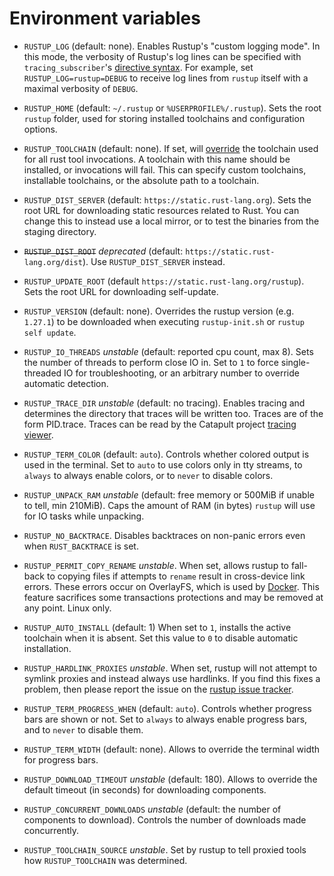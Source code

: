 # Environment variables

- `RUSTUP_LOG` (default: none). Enables Rustup's "custom logging mode". In this mode,
  the verbosity of Rustup's log lines can be specified with `tracing_subscriber`'s
  [directive syntax]. For example, set `RUSTUP_LOG=rustup=DEBUG` to receive log lines
  from `rustup` itself with a maximal verbosity of `DEBUG`.

- `RUSTUP_HOME` (default: `~/.rustup` or `%USERPROFILE%/.rustup`). Sets the
  root `rustup` folder, used for storing installed toolchains and
  configuration options.

- `RUSTUP_TOOLCHAIN` (default: none). If set, will [override] the toolchain used
  for all rust tool invocations. A toolchain with this name should be installed,
  or invocations will fail. This can specify custom toolchains, installable
  toolchains, or the absolute path to a toolchain.

- `RUSTUP_DIST_SERVER` (default: `https://static.rust-lang.org`). Sets the root
  URL for downloading static resources related to Rust. You can change this to
  instead use a local mirror, or to test the binaries from the staging
  directory.

- ~~`RUSTUP_DIST_ROOT`~~ *deprecated* (default: `https://static.rust-lang.org/dist`).
  Use `RUSTUP_DIST_SERVER` instead.

- `RUSTUP_UPDATE_ROOT` (default `https://static.rust-lang.org/rustup`). Sets
  the root URL for downloading self-update.

- `RUSTUP_VERSION` (default: none). Overrides the rustup version (e.g. `1.27.1`)
  to be downloaded when executing `rustup-init.sh` or `rustup self update`.

- `RUSTUP_IO_THREADS` *unstable* (default: reported cpu count, max 8). Sets the
  number of threads to perform close IO in. Set to `1` to force
  single-threaded IO for troubleshooting, or an arbitrary number to override
  automatic detection.

- `RUSTUP_TRACE_DIR` *unstable* (default: no tracing). Enables tracing and
  determines the directory that traces will be written too. Traces are of the
  form PID.trace. Traces can be read by the Catapult project [tracing viewer].

- `RUSTUP_TERM_COLOR` (default: `auto`). Controls whether colored output is used in the terminal.
  Set to `auto` to use colors only in tty streams, to `always` to always enable colors,
  or to `never` to disable colors.

- `RUSTUP_UNPACK_RAM` *unstable* (default: free memory or 500MiB if unable to tell, min 210MiB). Caps the amount of
  RAM (in bytes) `rustup` will use for IO tasks while unpacking.

- `RUSTUP_NO_BACKTRACE`. Disables backtraces on non-panic errors even when
  `RUST_BACKTRACE` is set.

- `RUSTUP_PERMIT_COPY_RENAME` *unstable*. When set, allows rustup to fall-back
  to copying files if attempts to `rename` result in cross-device link
  errors. These errors occur on OverlayFS, which is used by [Docker][dc]. This
  feature sacrifices some transactions protections and may be removed at any
  point. Linux only.

- `RUSTUP_AUTO_INSTALL` (default: 1) When set to `1`, installs the active
  toolchain when it is absent. Set this value to `0` to disable automatic
  installation.

- `RUSTUP_HARDLINK_PROXIES` *unstable*. When set, rustup will not attempt to
  symlink proxies and instead always use hardlinks. If you find this fixes
  a problem, then please report the issue on the [rustup issue tracker].

- `RUSTUP_TERM_PROGRESS_WHEN` (default: `auto`). Controls whether progress bars are shown or not.
  Set to `always` to always enable progress bars, and to `never` to disable them.

- `RUSTUP_TERM_WIDTH` (default: none). Allows to override the terminal width for progress bars.

- `RUSTUP_DOWNLOAD_TIMEOUT` *unstable* (default: 180). Allows to override the default
  timeout (in seconds) for downloading components.

- `RUSTUP_CONCURRENT_DOWNLOADS` *unstable* (default: the number of components to download). Controls the number of
  downloads made concurrently.

- `RUSTUP_TOOLCHAIN_SOURCE` *unstable*. Set by rustup to tell proxied tools how `RUSTUP_TOOLCHAIN` was determined.

[directive syntax]: https://docs.rs/tracing-subscriber/latest/tracing_subscriber/filter/struct.EnvFilter.html#directives
[dc]: https://docs.docker.com/storage/storagedriver/overlayfs-driver/#modifying-files-or-directories
[override]: overrides.md
[tracing viewer]: https://github.com/catapult-project/catapult/blob/master/tracing/README.md
[rustup issue tracker]: https://github.com/rust-lang/rustup/issues
